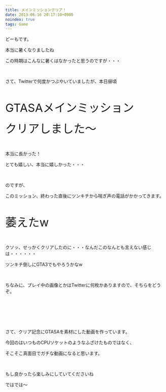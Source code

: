 ```yaml
---
title: メインミッションクリア！
date: 2013-06-16 20:17:10+0900
noindex: true
tags: Game
---
```

<p>どーもです。</p>
<p>本当に暑くなりましたね</p>
<p>この時期はこんなに暑くはなかったと思うのですが・・・</p>
<p>&nbsp;</p>
<p>さて、Twitterで何度かつぶやいていましたが、本日昼頃</p>
<p>&nbsp;</p>
<p><span style="font-size:36px;">GTASAメインミッション</span></p>
<p><span style="font-size:36px;">クリアしました〜</span></p>
<p>&nbsp;</p>
<p>本当に長かった！</p>
<p>とても嬉しい、本当に嬉しかった・・・</p>
<p>&nbsp;</p>
<p>のですが、</p>
<p>このミッション、終わった直後にツンキチから喘ぎ声の電話がかかってきます。</p>
<p>&nbsp;</p>
<p><span style="font-size:36px;">萎えたw</span></p>
<p>&nbsp;</p>
<p>クソッ、せっかくクリアしたのに・・・なんだこのなんとも言えない感じは・・・・・・</p>
<p>ツンキチ倒しにGTA3でもやろうかなw</p>
<p>&nbsp;</p>
<p>ちなみに、プレイ中の画像とかはTwitterに何枚かありますので、そちらをどうぞ。</p>
<p>&nbsp;</p>
<p>&nbsp;</p>
<p>&nbsp;</p>
<p>さて、クリア記念にGTASAを素材にした動画を作っています。</p>
<p>今回のはいつものCPUソケットのようなふざけたものではなく、</p>
<p>そこそこ真面目でガチな動画になると思います。</p>
<p>&nbsp;</p>
<p>もし良かったら楽しみにしていてくださいね</p>
<p>ではでは〜</p>
